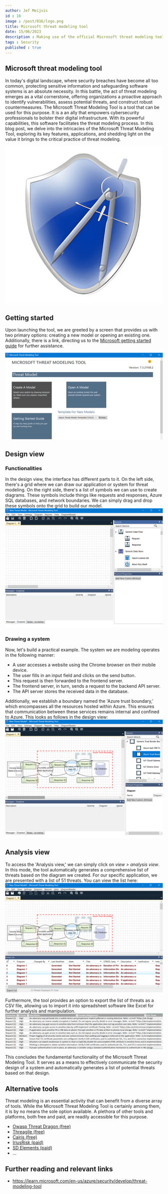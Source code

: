 ```yaml
---
author: Jef Meijvis
id : 16
image : /post/016/logo.png
title: Microsoft threat modeling tool
date: 15/06/2023
description : Making use of the official Microsoft threat modeling tool.
tags : Security
published : true
---
```


## Microsoft threat modeling tool
In today's digital landscape, where security breaches have become all too common, protecting sensitive information and safeguarding software systems is an absolute necessity. In this battle, the act of threat modeling emerges as a vital cornerstone, offering organizations a proactive approach to identify vulnerabilities, assess potential threats, and construct robust countermeasures. The Microsoft Threat Modeling Tool is a tool that can be used for this purpose. It is a an ally that empowers cybersecurity professionals to bolster their digital infrastructure. With its powerful capabilities, this software facilitates the threat modeling process. In this blog post, we delve into the intricacies of the Microsoft Threat Modeling Tool, exploring its key features, applications, and shedding light on the value it brings to the critical practice of threat modeling.

![Logo of the Microsoft threat modeling tool [small]](/static/post/016/logo.png)


## Getting started
Upon launching the tool, we are greeted by a screen that provides us with two primary options: creating a new model or opening an existing one. Additionally, there is a link, directing us to the [Microsoft getting started guide](https://learn.microsoft.com/en-us/azure/security/develop/threat-modeling-tool) for further assistance.

![Starting screen [medium]](/static/post/016/tool-screen-1.png)


## Design view
### Functionalities
In the design view, the interface has different parts to it. On the left side, there's a grid where we can draw our application or system for threat modeling. On the right side, there's a list of symbols we can use to create diagrams. These symbols include things like requests and responses, Azure SQL databases, and network boundaries. We can simply drag and drop these symbols onto the grid to build our model.
![Design view [medium]](/static/post/016/tool-screen-2.png)

### Drawing a system
Now, let's build a practical example. The system we are modeling operates in the following manner:

- A user accesses a website using the Chrome browser on their mobile device.
- The user fills in an input field and clicks on the send button.
- This request is then forwarded to the frontend server.
- The frontend server, in turn, sends a request to the backend API server.
- The API server stores the received data in the database.

Additionally, we establish a boundary named the 'Azure trust boundary,' which encompasses all the resources hosted within Azure. This ensures that communication between these services remains internal and confined to Azure.
This looks as follows in the design view:
![Design view with an application diagram [medium]](/static/post/016/tool-screen-3.png)

## Analysis view
To access the 'Analysis view,' we can simply click on *view > analysis view*. In this mode, the tool automatically generates a comprehensive list of threats based on the diagram we created. For our specific application, we are presented with a list of 51 threats. You can view the list here: 
![Analysis view [medium]](/static/post/016/tool-screen-4.png)

Furthermore, the tool provides an option to export the list of threats as a CSV file, allowing us to import it into spreadsheet software like Excel for further analysis and manipulation.
![List of threats exported to Excel](/static/post/016/tool-screen-5.png)

This concludes the fundamental functionality of the Microsoft Threat Modeling Tool. It serves as a means to effectively communicate the security design of a system and automatically generates a list of potential threats based on that design.
## Alternative tools
Threat modeling is an essential activity that can benefit from a diverse array of tools. While the Microsoft Threat Modeling Tool is certainly among them, it is by no means the sole option available. A plethora of other tools and platforms, both free and paid, are readily accessible for this purpose.

- [Owasp Threat Dragon (free)](https://owasp.org/www-project-threat-dragon/)
- [Threagile (free)](https://threagile.io/)
- [Cairis (free)](https://cairis.org/)
- [IriusRisk (paid)](https://www.iriusrisk.com/)
- [SD Elements (paid)](https://www.securitycompass.com/sdelements/)
- ...

## Further reading and relevant links
- https://learn.microsoft.com/en-us/azure/security/develop/threat-modeling-tool
